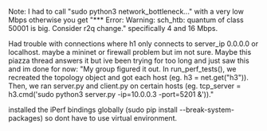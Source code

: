 Note: I had to call "sudo python3 network_bottleneck..." with a very low Mbps otherwise you get "*** Error: Warning: sch_htb: quantum of class 50001 is big. Consider r2q change." specifically 4 and 16 Mbps.

Had trouble with connections where h1 only connects to server_ip 0.0.0.0 or localhost. maybe a mininet or firewall problem but im not sure. Maybe this piazza thread answers it but ive been trying for too long and just saw this and im done for now: "My group figured it out. In run_perf_tests(), we recreated the topology object and got each host (eg. h3 = net.get("h3")). Then, we ran server.py and client.py on certain hosts (eg. tcp_server = h3.cmd('sudo python3 server.py -ip=10.0.0.3 -port=5201 &'))."

installed the iPerf bindings globally (sudo pip install <package> --break-system-packages) so dont have to use virtual environment.
